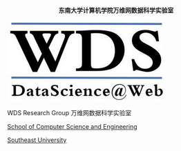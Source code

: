 <center><strong>东南大学计算机学院万维网数据科学实验室</strong></center>

![](./image/wds_en.jpg)






WDS Research Group 万维网数据科学实验室

[School of Computer Science and Engineering](http://cse.seu.edu.cn)

[Southeast University](http://www.seu.edu.cn)







